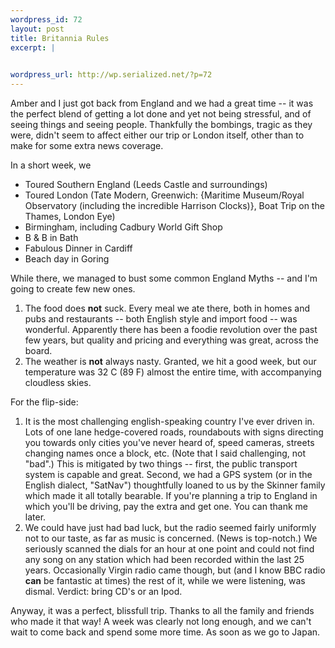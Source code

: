 ```yaml
--- 
wordpress_id: 72
layout: post
title: Britannia Rules
excerpt: |
  

wordpress_url: http://wp.serialized.net/?p=72
---
```

<p>Amber and I just got back from England and we had a great time -- it was the perfect blend of getting a lot done and yet not being stressful, and of seeing things and seeing people. Thankfully the bombings, tragic as they were, didn't seem to affect either our trip or London itself, other than to make for some extra news coverage.</p>

In a short week, we <ul><li>Toured Southern England (Leeds Castle and surroundings)</li><li>Toured London (Tate Modern, Greenwich: {Maritime Museum/Royal Observatory (including the incredible Harrison Clocks)}, Boat Trip on the Thames, London Eye)</li><li>Birmingham, including Cadbury World Gift Shop</li><li>B & B in Bath</li><li>Fabulous Dinner in Cardiff</li><li>Beach day in Goring</li></ul>

While there, we managed to bust some common England Myths -- and I'm going to create few new ones.<br />
<ol><li>The food does <b>not</b> suck. Every meal we ate there, both in homes and pubs and restaurants -- both English style and import food -- was wonderful. Apparently there has been a foodie revolution over the past few years, but quality and pricing and everything was great, across the board.</li><li>The weather is <b>not</b> always nasty. Granted, we hit a good week, but our temperature was 32 C (89 F) almost the entire time, with accompanying cloudless skies.</li></ol>

For the flip-side:<br />
<ol><li>It is the most challenging english-speaking country I've ever driven in. Lots of one lane hedge-covered roads, roundabouts with signs directing you towards only cities you've never heard of, speed cameras, streets changing names once a block, etc. (Note that I said challenging, not "bad".) This is mitigated by two things -- first, the public transport system is capable and great. Second, we had a <span class="caps">GPS </span>system (or in the English dialect, "SatNav") thoughtfully loaned to us by the Skinner family which made it all totally bearable. If you're planning a trip to England in which you'll be driving, pay the extra and get one. You can thank me later.</li><li>We could have just had bad luck, but the radio seemed fairly uniformly not to our taste, as far as music is concerned. (News is top-notch.) We seriously scanned the dials for an hour at one point and could not find any song on any station which had been recorded within the last 25 years. Occasionally Virgin radio came though, but (and I know <span class="caps">BBC </span>radio <b>can</b> be fantastic at times) the rest of it, while we were listening, was dismal. Verdict: bring CD's or an Ipod.</li></ol>

<p>Anyway, it was a perfect, blissfull trip. Thanks to all the family and friends who made it that way! A week was clearly not long enough, and we can't wait to come back and spend some more time. As soon as we go to Japan.</p>
